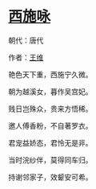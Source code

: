 # [西施咏](http://so.gushiwen.org/view_5528.aspx)

朝代：唐代

作者：[王维](http://so.gushiwen.org/author_515.aspx)

艳色天下重，西施宁久微。

朝为越溪女，暮作吴宫妃。

贱日岂殊众，贵来方悟稀。

邀人傅香粉，不自著罗衣。

君宠益娇态，君怜无是非。

当时浣纱伴，莫得同车归。

持谢邻家子，效颦安可希。

